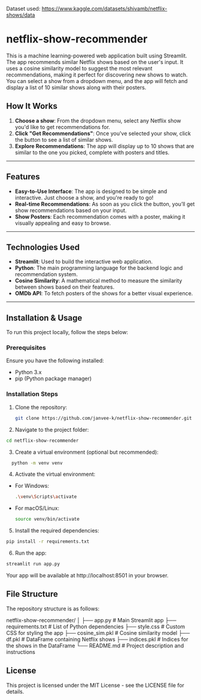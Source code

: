 Dataset used: https://www.kaggle.com/datasets/shivamb/netflix-shows/data

# netflix-show-recommender

This is a machine learning-powered web application built using Streamlit. The app recommends similar Netflix shows based on the user's input. It uses a cosine similarity model to suggest the most relevant recommendations, making it perfect for discovering new shows to watch. You can select a show from a dropdown menu, and the app will fetch and display a list of 10 similar shows along with their posters.

## How It Works

1. **Choose a show**: From the dropdown menu, select any Netflix show you'd like to get recommendations for.
2. **Click "Get Recommendations"**: Once you've selected your show, click the button to see a list of similar shows.
3. **Explore Recommendations**: The app will display up to 10 shows that are similar to the one you picked, complete with posters and titles.

---

## Features

- **Easy-to-Use Interface**: The app is designed to be simple and interactive. Just choose a show, and you're ready to go!
- **Real-time Recommendations**: As soon as you click the button, you’ll get show recommendations based on your input.
- **Show Posters**: Each recommendation comes with a poster, making it visually appealing and easy to browse.

---

## Technologies Used

- **Streamlit**: Used to build the interactive web application.
- **Python**: The main programming language for the backend logic and recommendation system.
- **Cosine Similarity**: A mathematical method to measure the similarity between shows based on their features.
- **OMDb API**: To fetch posters of the shows for a better visual experience.

---
## Installation & Usage

To run this project locally, follow the steps below:

### Prerequisites

Ensure you have the following installed:

- Python 3.x
- pip (Python package manager)

### Installation Steps

1. Clone the repository:

   ```bash
   git clone https://github.com/janvee-k/netflix-show-recommender.git
   ```

2. Navigate to the project folder:

  ```bash
  cd netflix-show-recommender
  ```

3. Create a virtual environment (optional but recommended):

  ```bash
    python -m venv venv
```

4. Activate the virtual environment:

- For Windows:

  ```bash
  .\venv\Scripts\activate
  ```
- For macOS/Linux:
  ```bash
  source venv/bin/activate
  ```
5. Install the required dependencies:

  ```bash
  pip install -r requirements.txt
  ```
6. Run the app:

  ```bash
  streamlit run app.py
  ```
Your app will be available at http://localhost:8501 in your browser.


## File Structure
The repository structure is as follows:

netflix-show-recommender/
│
├── app.py               # Main Streamlit app
├── requirements.txt     # List of Python dependencies
├── style.css            # Custom CSS for styling the app
├── cosine_sim.pkl       # Cosine similarity model
├── df.pkl               # DataFrame containing Netflix shows
├── indices.pkl          # Indices for the shows in the DataFrame
└── README.md            # Project description and instructions

## License
This project is licensed under the MIT License - see the LICENSE file for details.
